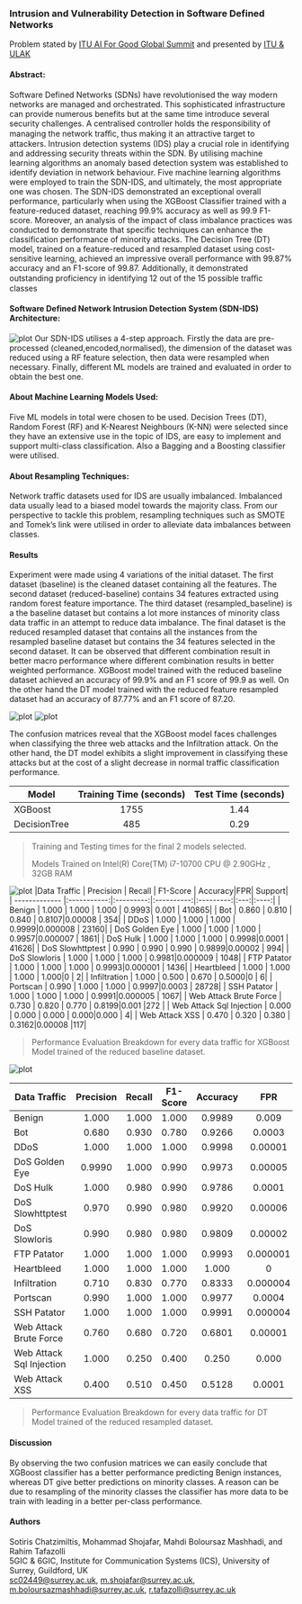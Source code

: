 ### Intrusion and Vulnerability Detection in Software Defined Networks
Problem stated by [ITU AI For Good Global Summit](https://challenge.aiforgood.itu.int/match/matchitem/81) and presented by [ITU & ULAK](https://www.youtube.com/watch?v=zgne_H0Ki7M)
#### Abstract:
Software Defined Networks (SDNs) have revolutionised the way modern networks are managed and
orchestrated. This sophisticated infrastructure can provide numerous benefits but at the same time introduce several
security challenges. A centralised controller holds the responsibility of managing the network traﬀic, thus making it
an attractive target to attackers. Intrusion detection systems (IDS) play a crucial role in identifying and addressing
security threats within the SDN. By utilising machine learning algorithms an anomaly based detection system was
established to identify deviation in network behaviour. Five machine learning algorithms were employed to train the
SDN-IDS, and ultimately, the most appropriate one was chosen. The SDN-IDS demonstrated an exceptional overall
performance, particularly when using the XGBoost Classifier trained with a feature-reduced dataset, reaching 99.9%
accuracy as well as 99.9 F1-score. Moreover, an analysis of the impact of class imbalance practices was conducted to
demonstrate that specific techniques can enhance the classification performance of minority attacks. The Decision Tree
(DT) model, trained on a feature-reduced and resampled dataset using cost-sensitive learning, achieved an impressive
overall performance with 99.87% accuracy and an F1-score of 99.87. Additionally, it demonstrated outstanding
proficiency in identifying 12 out of the 15 possible traﬀic classes

####  Software Defined Network Intrusion Detection System (SDN-IDS) Architecture:
![plot](https://github.com/ITU-AI-ML-in-5G-Challenge/sotirischatzimiltis_sdn_ids/blob/main/Figures/xgb_test_reduced_baseline_cf.png)
Our SDN-IDS utilises a 4-step approach. Firstly the data are pre-processed (cleaned,encoded,normalised), the dimension of the dataset was reduced using a RF feature selection, then data were resampled when necessary. Finally, different ML models are trained and evaluated in order to obtain the best one. 

#### About Machine Learning Models Used:
Five ML models in total were chosen to be used. Decision Trees (DT), Random Forest (RF) and K-Nearest Neighbours (K-NN) were selected
since they have an extensive use in the topic of IDS, are easy to implement and support multi-class classification. Also a Bagging and a Boosting classifier were utilised. 

#### About Resampling Techniques:
Network traffic datasets used for IDS are usually imbalanced. Imbalanced data usually lead to a biased model towards the majority class. 
From our perspective to tackle this problem, resampling techniques such as SMOTE and Tomek’s link  were utilised in order to alleviate data imbalances between classes.

#### Results
Experiment were made using 4 variations of the initial dataset. The first dataset (baseline) is the cleaned dataset containing all the features. The second dataset (reduced-baseline) contains 34 features extracted using random forest feature importance. The third dataset (resampled_baseline) is a the baseline dataset but contains a lot more instances of minority class data traffic in an attempt to reduce data imbalance. The final dataset is the reduced resampled dataset that contains all the instances from the resampled baseline dataset but contains the 34 features selected in the second dataset. 
 It can be observed that different combination result in better macro performance where different combination results in better weighted performance. XGBoost
model trained with the reduced baseline dataset achieved an accuracy of 99.9% and an F1 score of 99.9 as well. On the other hand the DT model trained with the reduced feature resampled dataset had an accuracy of 87.77% and an F1 score of 87.20.

![plot](https://github.com/ITU-AI-ML-in-5G-Challenge/sotirischatzimiltis_sdn_ids/blob/main/Figures/test_set_performance.PNG)
![plot](https://github.com/ITU-AI-ML-in-5G-Challenge/sotirischatzimiltis_sdn_ids/blob/main/Figures/macro_test_performance.PNG)


The confusion matrices reveal that the XGBoost model faces challenges when classifying the three web attacks and the Infiltration attack. On the other hand, the DT model
exhibits a slight improvement in classifying these attacks but at the cost of a slight decrease in normal traffic classification performance.


|Model |Training Time (seconds)     | Test Time (seconds)    | 
| ------------- |:-----------:|:--------:|
| XGBoost |1755|1.44|
| DecisionTree |485|0.29|
> Training and Testing times for the final 2 models selected.
> 
> Models Trained on Intel(R) Core(TM) i7-10700 CPU @ 2.90GHz , 32GB RAM

![plot](https://github.com/ITU-AI-ML-in-5G-Challenge/sotirischatzimiltis_sdn_ids/blob/main/Figures/xgb_test_reduced_baseline_cf.png)
|Data Traffic | Precision     | Recall    | F1-Score  | Accuracy|FPR| Support|
| ------------- |:-----------:|:---------:|:----------:|:---------:|:---:|:----:|
| Benign     | 1.000     | 1.000          | 1.000       | 0.9993| 0.001      | 410865|
| Bot     | 0.860    | 0.810          | 0.840       | 0.8107|0.00008       | 354|
| DDoS     | 1.000     | 1.000          | 1.000       | 0.9999|0.000008       | 23160|
| DoS Golden Eye     | 1.000     | 1.000          | 1.000       | 0.9957|0.000007       | 1861|
| DoS Hulk   | 1.000     | 1.000          | 1.000       | 0.9998|0.0001       | 41626|
| DoS Slowhttptest   | 0.990     | 0.990          | 0.990       | 0.9899|0.00002       | 994|
| DoS Slowloris     | 1.000     | 1.000          | 1.000       | 0.9981|0.000009       | 1048|
| FTP Patator     | 1.000     | 1.000          | 1.000       | 0.9993|0.000001       | 1436|
| Heartbleed    | 1.000     | 1.000          | 1.000       | 1.000|0       | 2|
| Infiltration    | 1.000     | 0.500          | 0.670      | 0.5000|0       | 6|
| Portscan     | 0.990     | 1.000          | 1.000       | 0.9997|0.0003       | 28728|
| SSH Patator     | 1.000     | 1.000          | 1.000       | 0.9991|0.000005       | 1067|
| Web Attack Brute Force     | 0.730    | 0.820          | 0.770       | 0.8199|0.001       |272 |
| Web Attack Sql Injection    | 0.000     | 0.000          | 0.000       | 0.000|0.000       | 4|
| Web Attack XSS     | 0.470    | 0.320          | 0.380       | 0.3162|0.00008       |117|
> Performance Evaluation Breakdown for every data traffic for XGBoost Model trained of the reduced baseline dataset.

![plot](https://github.com/ITU-AI-ML-in-5G-Challenge/sotirischatzimiltis_sdn_ids/blob/main/Figures/dt_test_reduced_cf.png)

|Data Traffic | Precision     | Recall    | F1-Score  | Accuracy|FPR| Support|
| ------------- |:-----------:|:---------:|:----------:|:---------:|:---:|:----:|
| Benign     | 1.000     | 1.000          | 1.000       | 0.9989| 0.009      | 410865|
| Bot     | 0.680    | 0.930          | 0.780       | 0.9266|0.0003       | 354|
| DDoS     | 1.000     | 1.000          | 1.000       | 0.9998|0.00001       | 23160|
| DoS Golden Eye     | 0.9990     | 1.000     | 0.990       | 0.9973|0.00005      | 1861|
| DoS Hulk   | 1.000     |0.980          | 0.990       | 0.9786|0.0001       | 41626|
| DoS Slowhttptest   | 0.970     | 0.990          | 0.980       | 0.9920|0.00006       | 994|
| DoS Slowloris     | 0.990     | 0.980          | 0.980       | 0.9809|0.00002       | 1048|
| FTP Patator     | 1.000     | 1.000          | 1.000       | 0.9993|0.000001       | 1436|
| Heartbleed    | 1.000     | 1.000          | 1.000       | 1.000|0       | 2|
| Infiltration    | 0.710     | 0.830          | 0.770      | 0.8333|0.000004       | 6|
| Portscan     | 0.990     | 1.000          | 1.000       | 0.9977|0.0004       | 28728|
| SSH Patator     | 1.000     | 1.000          | 1.000       | 0.9991|0.000004       | 1067|
| Web Attack Brute Force     | 0.760    | 0.680          | 0.720       | 0.6801|0.00001       |272 |
| Web Attack Sql Injection    | 1.000     | 0.250          | 0.400       | 0.250|0.000       | 4|
| Web Attack XSS     | 0.400    | 0.510          | 0.450       | 0.5128|0.0001     |117|
> Performance Evaluation Breakdown for every data traffic for DT Model trained of the reduced resampled dataset.


#### Discussion
By observing the two confusion matrices we can easily conclude that XGBoost classifier has a better performance predicting Benign instances, whereas DT give better predictions on minority classes.
A reason can be due to resampling of the minority classes the classifier has more data to be train with leading in a better per-class performance. 


#### Authors 
Sotiris Chatzimiltis, Mohammad Shojafar, Mahdi Boloursaz Mashhadi, and Rahim Tafazolli <br />
5GIC \& 6GIC, Institute for Communication Systems (ICS), University of Surrey, Guildford, UK <br />
sc02449@surrey.ac.uk, m.shojafar@surrey.ac.uk, m.boloursazmashhadi@surrey.ac.uk, r.tafazolli@surrey.ac.uk

